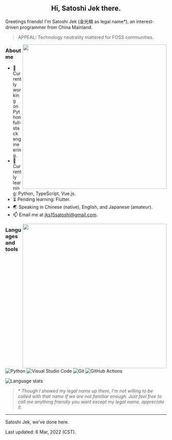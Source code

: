 <h2 align="center">Hi, Satoshi Jek there.</h2>

Greetings friends! I'm Satoshi Jek (金光楠 as legal name*), an interest-driven programmer from China Mainland.

> APPEAL: Technology neutrality mattered for FOSS communities.

<img align="right" src="https://github-readme-stats.vercel.app/api?username=jks15satoshi&show_icons=true&theme=react" width=450>

<h3><b>About me</b></h3>

- 🔭 Currently working on Python full-stack engineering.
- 🌱 Currently learning: Python, TypeScript, Vue.js.
- ⏳ Pending learning: Flutter.
- 🌏 Speaking in Chinese (native), English, and Japanese (amateur).
- 📫 Email me at [jks15satoshi@gmail.com](mailto:jks15satoshi@gmail.com).

<a href="https://wakatime.com/@jks15satoshi">
    <img align="right" src="https://github-readme-stats.vercel.app/api/wakatime?username=jks15satoshi&range=last_7_days&custom_title=Wakatime Stats (Last 7 Days)&layout=compact&theme=react" width=450>
</a>

<h3><b>Languages and tools</b></h3>

![Python](https://img.shields.io/badge/python-%2314354C.svg?style=flat&logo=python&logoColor=white&color=blue)
![Visual Studio Code](https://img.shields.io/badge/vscode-0078d7.svg?style=flat&logo=visual-studio-code&logoColor=white)
![Git](https://img.shields.io/badge/git-%23F05033.svg?style=flat&logo=git&logoColor=white)
![GitHub Actions](https://img.shields.io/badge/github_actions-%232671E5.svg?style=flat&logo=githubactions&logoColor=white)

![Language stats](https://github-readme-stats.vercel.app/api/top-langs/?username=jks15satoshi&layout=compact&theme=react)

> \* *Though I showed my legal name up there, I'm not willing to be called with that name if we are not familiar enough. Just feel free to call me anything friendly you want except my legal name, appreciate it.*

----

Satoshi Jek, we've done here.

Last updated: 6 Mar, 2022 (CST).
